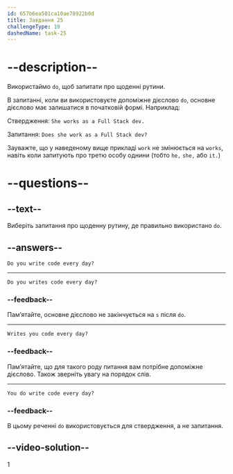 ```yaml
---
id: 657b6ea501ca10ae78922b0d
title: Завдання 25
challengeType: 19
dashedName: task-25
---
```


# --description--

Використаймо `do`, щоб запитати про щоденні рутини.

В запитанні, коли ви використовуєте допоміжне дієслово `do`, основне дієслово має залишатися в початковій формі. Наприклад:

Ствердження: `She works as a Full Stack dev.`

Запитання: `Does she work as a Full Stack dev?`

Зауважте, що у наведеному вище прикладі `work` не змінюється на `works`, навіть коли запитують про третю особу однини (тобто `he,` `she,` або `it.`)

# --questions--

## --text--

Виберіть запитання про щоденну рутину, де правильно використано `do`.

## --answers--

`Do you write code every day?`

---

`Do you writes code every day?`

### --feedback--

Пам’ятайте, основне дієслово не закінчується на `s` після `do`.

---

`Writes you code every day?`

### --feedback--

Пам’ятайте, що для такого роду питання вам потрібне допоміжне дієслово. Також зверніть увагу на порядок слів.

---

`You do write code every day?`

### --feedback--

В цьому реченні `do` використовується для ствердження, а не запитання.

## --video-solution--

1
